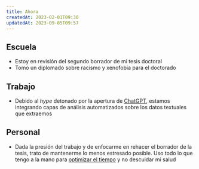 ```yaml
---
title: Ahora
createdAt: 2023-02-01T09:30
updatedAt: 2023-09-05T09:57
---
```


## Escuela

- Estoy en revisión del segundo borrador de mi tesis doctoral
- Tomo un diplomado sobre racismo y xenofobia para el doctorado

## Trabajo

- Debido al *hype* detonado por la apertura de [ChatGPT](https://es.wikipedia.org/wiki/ChatGPT#Recepci%C3%B3n), estamos integrando capas de análisis automatizados sobre los datos textuales que extraemos

## Personal

- Dada la presión del trabajo y de enfocarme en rehacer el borrador de la tesis, trato de mantenerme lo menos estresado posible. Uso todo lo que tengo a la mano para [optimizar el tiempo](optimizar-el-tiempo) y no descuidar mi salud
